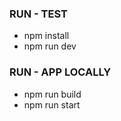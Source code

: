 ### RUN - TEST

- npm install
- npm run dev

### RUN - APP LOCALLY

- npm run build
- npm run start
